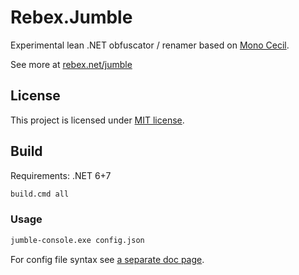 # Rebex.Jumble
Experimental lean .NET obfuscator / renamer based on [Mono Cecil](https://github.com/jbevain/cecil).    

See more at [rebex.net/jumble](https://www.rebex.net/jumble/)

## License

This project is licensed under [MIT license](LICENSE.txt). 

## Build

Requirements: .NET 6+7

```ps
build.cmd all
```

### Usage
```ps
jumble-console.exe config.json
```

For config file syntax see [a separate doc page](https://www.rebex.net/jumble/doc/configuration/). 